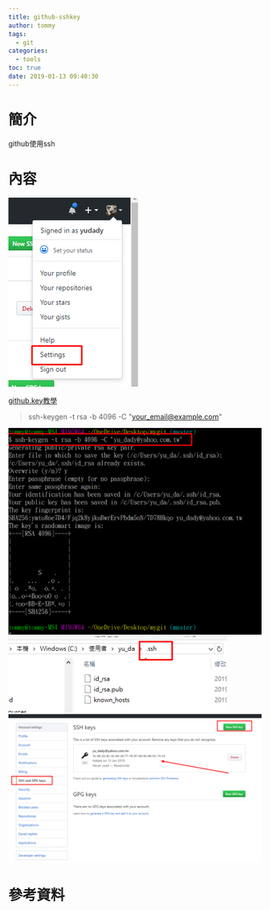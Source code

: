 ```yaml
---
title: github-sshkey
author: tommy
tags:
  - git
categories:
  - tools
toc: true
date: 2019-01-13 09:40:30
---
```


# 簡介

github使用ssh

<!--more-->
# 內容

![路徑](github-sshkey/20190113094215.png)

[github.key教學](https://help.github.com/articles/generating-a-new-ssh-key-and-adding-it-to-the-ssh-agent/)

> ssh-keygen -t rsa -b 4096 -C "your_email@example.com"

![ssh-keygen](github-sshkey/20190113094604.png)
![windows .ssh](github-sshkey/20190113094657.png)
![設定](github-sshkey/20190113094337.png)









# 參考資料


